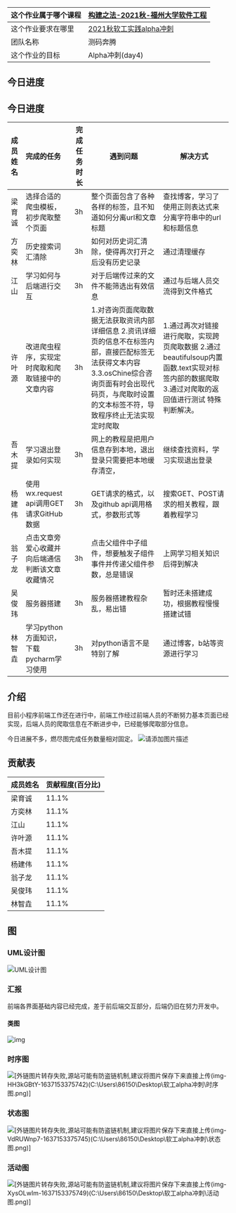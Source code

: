 | 这个作业属于哪个课程 | [构建之法-2021秋-福州大学软件工程](https://bbs.csdn.net/forums/fzuSoftwareEngineering2021) |
| -------------------- | ------------------------------------------------------------ |
| 这个作业要求在哪里   | [2021秋软工实践alpha冲刺](https://bbs.csdn.net/topics/603251837) |
| 团队名称             | 测码奔腾                                                     |
| 这个作业的目标       | Alpha冲刺(day4)                                              |

## 今日进度


## 今日进度

| 成员姓名 | 完成的任务                                       | 完成任务时长 | 遇到问题                                                     | 解决方式                                                     |
| :------- | :----------------------------------------------- | ------------ | ------------------------------------------------------------ | ------------------------------------------------------------ |
| 梁育诚   | 选择合适的爬虫模板，初步爬取整个页面             | 3h           | 整个页面包含了各种各样的标签，且不知道如何分离url和文章标题  | 查找博客，学习了使用正则表达式来分离字符串中的url和标题信息  |
| 方奕林   | 历史搜索词汇清除                                 | 3h           | 如何对历史词汇清除，使得再次打开之后没有历史记录             | 通过清理缓存                                                 |
| 江山     | 学习如何与后端进行交互                           | 3h           | 对于后端传过来的文件不能筛选出有效信息                       | 通过与后端人员交流得到文件格式                               |
| 许叶源   | 改进爬虫程序，实现定时爬取和爬取链接中的文章内容 | 3h           | 1.对咨询页面爬取数据无法获取资讯内部详细信息 2.资讯详细页的信息不在标签内部，直接匹配标签无法获得文本内容 3.3.osChine综合咨询页面有时会出现代码页，与爬取时设置的文本标签不符，导致程序终止无法实现定时爬取 | 1.通过再次对链接进行爬取，实现跨页爬取数据 2.通过beautifulsoup内置函数.text实现对标签内部的数据爬取 3.通过对爬取的返回值进行测试 特殊判断解决。 |
| 吾木提   | 学习退出登录如何实现                             | 3h           | 网上的教程是把用户信息存到本地，退出登录只需要把本地缓存清空， | 继续查找资料，学习实现退出登录                               |
| 杨建伟   | 使用wx.request api调用GET请求GitHub数据          | 3h           | GET请求的格式，以及github api调用格式，参数形式等            | 搜索GET、POST请求的相关教程，跟着教程学习                    |
| 翁子龙   | 点击文章旁爱心收藏并向后端通信判断该文章收藏情况 | 3h           | 点击父组件中子组件，想要触发子组件事件并传递父组件参数，总是错误 | 上网学习相关知识后得到解决                                   |
| 吴俊玮   | 服务器搭建                                       | 3h           | 服务器搭建教程杂乱，易出错                                   | 暂时还未搭建成功，根据教程慢慢搭建试错                       |
| 林智垚   | 学习python方面知识，下载pycharm学习使用          | 3h           | 对python语言不是特别了解                                     | 通过博客，b站等资源进行学习                                  |

## 介绍

目前小程序前端工作还在进行中，前端工作经过前端人员的不断努力基本页面已经实现，后端人员的爬取信息在不断进步中，已经能够爬取部分信息。

今日进展不多，燃尽图完成任务数量相对固定。
![请添加图片描述](https://img-blog.csdnimg.cn/3aa87fbc6edd48508df9d315de24fdd2.png?x-oss-process=image/watermark,type_ZHJvaWRzYW5zZmFsbGJhY2s,shadow_50,text_Q1NETiBA5LiJ5Y-3ODg0,size_20,color_FFFFFF,t_70,g_se,x_16)

## 贡献表

| 成员姓名 | 贡献程度(百分比) |
| :------- | :--------------- |
| 梁育诚   | 11.1%            |
| 方奕林   | 11.1%            |
| 江山     | 11.1%            |
| 许叶源   | 11.1%            |
| 吾木提   | 11.1%            |
| 杨建伟   | 11.1%            |
| 翁子龙   | 11.1%            |
| 吴俊玮   | 11.1%            |
| 林智垚   | 11.1%            |

## 图

### UML设计图



![UML设计图](https://img-blog.csdnimg.cn/b86757e33d2a4cf8bf16cd6e1c9a31b8.png?x-oss-process=image/watermark,type_ZHJvaWRzYW5zZmFsbGJhY2s,shadow_50,text_Q1NETiBA5LiJ5Y-3ODg0,size_20,color_FFFFFF,t_70,g_se,x_16)




### 汇报

前端各界面基础内容已经完成，差于前后端交互部分，后端仍旧在努力开发中。

#### 类图                 

![img](https://img-blog.csdnimg.cn/img_convert/21f5533075805c08ee2f5643b176773f.png)        



### 时序图

![\[外链图片转存失败,源站可能有防盗链机制,建议将图片保存下来直接上传(img-HH3kGBtY-1637153375742)(C:\Users\86150\Desktop\软工alpha冲刺\时序图.png)\]](https://img-blog.csdnimg.cn/7d466e2f97674cc6b73e255a41483aea.png?x-oss-process=image/watermark,type_ZHJvaWRzYW5zZmFsbGJhY2s,shadow_50,text_Q1NETiBA5LiJ5Y-3ODg0,size_20,color_FFFFFF,t_70,g_se,x_16)


### 状态图

![\[外链图片转存失败,源站可能有防盗链机制,建议将图片保存下来直接上传(img-VdRUWnp7-1637153375745)(C:\Users\86150\Desktop\软工alpha冲刺\状态图.png)\]](https://img-blog.csdnimg.cn/28294615e346449ebdf7c0e85b9eb94f.png?x-oss-process=image/watermark,type_ZHJvaWRzYW5zZmFsbGJhY2s,shadow_50,text_Q1NETiBA5LiJ5Y-3ODg0,size_20,color_FFFFFF,t_70,g_se,x_16)


### 活动图

![\[外链图片转存失败,源站可能有防盗链机制,建议将图片保存下来直接上传(img-XysOLwIm-1637153375749)(C:\Users\86150\Desktop\软工alpha冲刺\活动图.png)\]](https://img-blog.csdnimg.cn/453e90ba83c84f5ba3fa24bcbcf9779f.png?x-oss-process=image/watermark,type_ZHJvaWRzYW5zZmFsbGJhY2s,shadow_50,text_Q1NETiBA5LiJ5Y-3ODg0,size_20,color_FFFFFF,t_70,g_se,x_16)